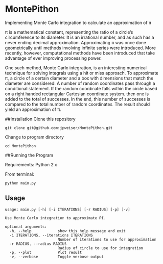 MontePithon
===========

Implementing Monte Carlo integration to calculate an approximation of π

π is a mathematical constant, representing the ratio of a circle’s circumference to its diameter. It is an
irrational number, and as such has a never ending decimal approximation.
Approximating π was once done geometrically until methods involving infinite series were introduced.
More recently, however, computational methods have been introduced that take advantage of ever improving
processing power.

One such method, Monte Carlo integration, is an interesting numerical technique for solving integrals
using a hit or miss approach. To approximate π, a circle of a certain diameter and a box
with dimensions that match the diameter are considered. A number of random coordinates pass through a
conditional statement. If the random coordinate falls within the circle based on a right handed rectangular
Cartesian coordinate system. then one is added to the total of successes. In the end, this number of successes
is compared to the total number of random coordinates. The result should yield an approximation of π.

##Installation
Clone this repository

    git clone git@github.com:jpweiser/MontePithon.git
    
Change to program directory

    cd MontePithon
    
##Running the Program

Requirements: Python 2.x

From terminal:

    python main.py
    
## Usage
    
    usage: main.py [-h] [-i ITERATIONS] [-r RADIUS] [-p] [-v]

    Use Monte Carlo integration to approximate PI.

    optional arguments:
      -h, --help            show this help message and exit
      -i ITERATIONS, --iterations ITERATIONS
                            Number of iterations to use for approximation
      -r RADIUS, --radius RADIUS
                            Radius of circle to use for integration
      -p, --plot            Plot result
      -v, --verbose         Toggle verbose output
